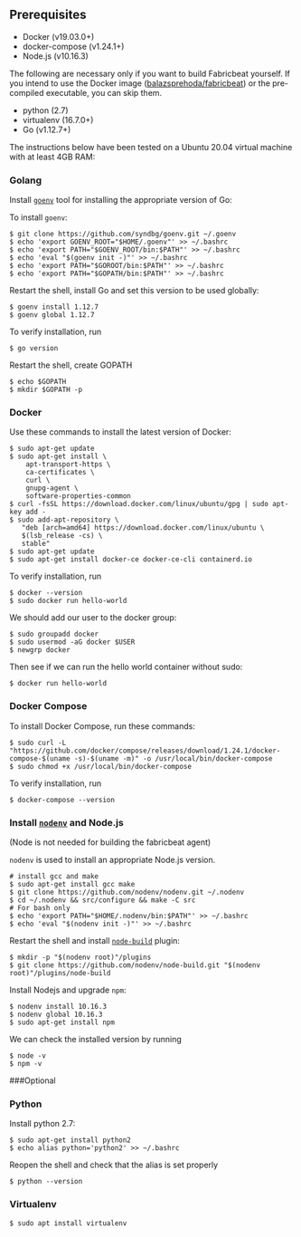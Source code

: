 ## Prerequisites

* Docker  (v19.03.0+)
* docker-compose (v1.24.1+)  
* Node.js (v10.16.3)  

The following are necessary only if you want to build Fabricbeat yourself. If you intend to use the Docker image ([balazsprehoda/fabricbeat](https://hub.docker.com/repository/docker/balazsprehoda/fabricbeat/general)) or the pre-compiled executable, you can skip them.

* python (2.7) 
* virtualenv (16.7.0+)  
* Go (v1.12.7+)  

The instructions below have been tested on a Ubuntu 20.04 virtual machine with at least 4GB RAM:

### Golang

Install [`goenv`](https://github.com/syndbg/goenv/blob/master/INSTALL.md) tool for installing the appropriate version of Go:

To install `goenv`:
```
$ git clone https://github.com/syndbg/goenv.git ~/.goenv
$ echo 'export GOENV_ROOT="$HOME/.goenv"' >> ~/.bashrc
$ echo 'export PATH="$GOENV_ROOT/bin:$PATH"' >> ~/.bashrc
$ echo 'eval "$(goenv init -)"' >> ~/.bashrc
$ echo 'export PATH="$GOROOT/bin:$PATH"' >> ~/.bashrc
$ echo 'export PATH="$GOPATH/bin:$PATH"' >> ~/.bashrc
```

Restart the shell, install Go and set this version to be used globally:
```
$ goenv install 1.12.7
$ goenv global 1.12.7
```

To verify installation, run
```
$ go version
```

Restart the shell, create GOPATH
```
$ echo $GOPATH
$ mkdir $GOPATH -p
```


### Docker
Use these commands to install the latest version of Docker:
```
$ sudo apt-get update
$ sudo apt-get install \
    apt-transport-https \
    ca-certificates \
    curl \
    gnupg-agent \
    software-properties-common
$ curl -fsSL https://download.docker.com/linux/ubuntu/gpg | sudo apt-key add -
$ sudo add-apt-repository \
   "deb [arch=amd64] https://download.docker.com/linux/ubuntu \
   $(lsb_release -cs) \
   stable"
$ sudo apt-get update
$ sudo apt-get install docker-ce docker-ce-cli containerd.io
```

To verify installation, run
```
$ docker --version
$ sudo docker run hello-world
```

We should add our user to the docker group:
```
$ sudo groupadd docker
$ sudo usermod -aG docker $USER
$ newgrp docker
```

Then see if we can run the hello world container without sudo:
```
$ docker run hello-world
```

### Docker Compose
To install Docker Compose, run these commands:
```
$ sudo curl -L "https://github.com/docker/compose/releases/download/1.24.1/docker-compose-$(uname -s)-$(uname -m)" -o /usr/local/bin/docker-compose
$ sudo chmod +x /usr/local/bin/docker-compose
```
To verify installation, run
```
$ docker-compose --version
```

### Install [`nodenv`](https://github.com/nodenv/nodenv) and Node.js

(Node is not needed for building the fabricbeat agent)

`nodenv` is used to install an appropriate Node.js version.

```
# install gcc and make
$ sudo apt-get install gcc make
$ git clone https://github.com/nodenv/nodenv.git ~/.nodenv
$ cd ~/.nodenv && src/configure && make -C src
# For bash only
$ echo 'export PATH="$HOME/.nodenv/bin:$PATH"' >> ~/.bashrc
$ echo 'eval "$(nodenv init -)"' >> ~/.bashrc
```

Restart the shell and install [`node-build`](https://github.com/nodenv/node-build) plugin:

```
$ mkdir -p "$(nodenv root)"/plugins
$ git clone https://github.com/nodenv/node-build.git "$(nodenv root)"/plugins/node-build
```

Install Nodejs and upgrade `npm`:
```
$ nodenv install 10.16.3
$ nodenv global 10.16.3
$ sudo apt-get install npm
```

We can check the installed version by running
```
$ node -v
$ npm -v
```

###Optional

### Python

Install python 2.7:

```
$ sudo apt-get install python2
$ echo alias python='python2' >> ~/.bashrc
```

Reopen the shell and check that the alias is set properly
```
$ python --version
```

### Virtualenv

```
$ sudo apt install virtualenv
```
